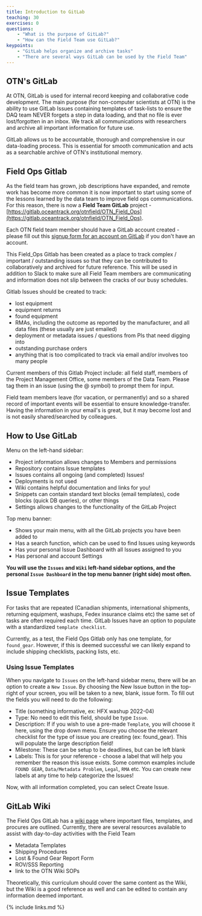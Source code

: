 ```yaml
---
title: Introduction to GitLab
teaching: 30
exercises: 0
questions:
    - "What is the purpose of GitLab?"
    - "How can the Field Team use GitLab?"
keypoints:
    - "GitLab helps organize and archive tasks"
    - "There are several ways GitLab can be used by the Field Team"
---
```


## OTN's GitLab

At OTN, GitLab is used for internal record keeping and collaborative code development. The main purpose (for non-computer scientists at OTN) is the ability to use GitLab Issues containing templates of task-lists to ensure the DAQ team NEVER forgets a step in data loading, and that no file is ever lost/forgotten in an inbox. We track all communications with researchers and archive all important information for future use.

GitLab allows us to be accountable, thorough and comprehensive in our data-loading process. This is essential for smooth communication and acts as a searchable archive of OTN's institutional memory.

## Field Ops Gitlab

As the field team has grown, job descriptions have expanded, and remote work has become more common it is now important to start using some of the lessons learned by the data team to improve field ops communications. For this reason, there is now a **Field Team GitLab** project - [https://gitlab.oceantrack.org/otnfield/OTN_Field_Ops](https://gitlab.oceantrack.org/otnfield/OTN_Field_Ops).

Each OTN field team member should have a GitLab account created - please fill out this [signup form for an account on GitLab](https://gitlab.oceantrack.org/users/sign_up) if you don't have an account.

This Field_Ops Gitlab has been created as a place to track complex / important / outstanding issues so that they can be contributed to collaboratively and archived for future reference. This will be used in addition to Slack to make sure all Field Team members are communicating and information does not slip between the cracks of our busy schedules.

Gitlab Issues should be created to track:

- lost equipment
- equipment returns
- found equipment
- RMAs, including the outcome as reported by the manufacturer, and all data files (these usually are just emailed)
- deployment or metadata issues / questions from PIs that need digging into
- outstanding purchase orders
- anything that is too complicated to track via email and/or involves too many people

Current members of this Gitlab Project include: all field staff, members of the Project Management Office, some members of the Data Team. Please tag them in an issue (using the @ symbol) to prompt them for input.

Field team members leave (for vacation, or permanently) and so a shared record of important events will be essential to ensure knowledge-transfer. Having the information in your email's is great, but it may become lost and is not easily shared/searched by colleagues.

## How to Use GitLab

Menu on the left-hand sidebar:
- Project information allows changes to Members and permissions
- Repository contains Issue templates
- Issues contains all ongoing (and completed) Issues!
- Deployments is not used
- Wiki contains helpful documentation and links for you!
- Snippets can contain standard text blocks (email templates), code blocks (quick DB queries), or other things
- Settings allows changes to the functionality of the GitLab Project

Top menu banner:
- Shows your main menu, with all the GitLab projects you have been added to
- Has a search function, which can be used to find Issues using keywords
- Has your personal Issue Dashboard with all Issues assigned to you
- Has personal and account Settings

**You will use the `Issues` and `Wiki` left-hand sidebar options, and the personal `Issue Dashboard` in the top menu banner (right side) most often.**

## Issue Templates

For tasks that are repeated (Canadian shipments, international shipments, returning equipment, washups, Fedex insurance claims etc) the same set of tasks are often required each time. GitLab Issues have an option to populate with a standardized `template checklist`.

Currently, as a test, the Field Ops Gitlab only has one template, for `found_gear`. However, if this is deemed successful we can likely expand to include shipping checklists, packing lists, etc.

### Using Issue Templates

When you navigate to `Issues` on the left-hand sidebar menu, there will be an option to create a `New Issue`. By choosing the New Issue button in the top-right of your screen, you will be taken to a new, blank, issue form. To fill out the fields you will need to do the following:
- Title (something informative, ex: HFX washup 2022-04)
- Type: No need to edit this field, should be type `Issue`.
- Description: If if you wish to use a pre-made `Template`, you will choose it here, using the drop down menu. Ensure you choose the relevant checklist for the type of issue you are creating (ex: found_gear). This will populate the large description field! 
- Milestone: These can be setup to be deadlines, but can be left blank
- Labels: This is for your reference - choose a label that will help you remember the reason this issue exists. Some common examples include `FOUND GEAR`, `Data/Metadata Problem`, `Legal`, `RMA` etc. You can create new labels at any time to help categorize the Issues!

Now, with all information completed, you can select Create Issue.

## GitLab Wiki

The Field Ops GitLab has a [wiki page](https://gitlab.oceantrack.org/otnfield/OTN_Field_Ops/-/wikis/home) where important files, templates, and procures are outlined. Currently, there are several resources available to assist with day-to-day activities with the Field Team

- Metadata Templates
- Shipping Procedures
- Lost & Found Gear Report Form
- ROV/SSS Reporting
- link to the OTN Wiki SOPs

Theoretically, this curriculum should cover the same content as the Wiki, but the Wiki is a good reference as well and can be edited to contain any information deemed important.


{% include links.md %}
